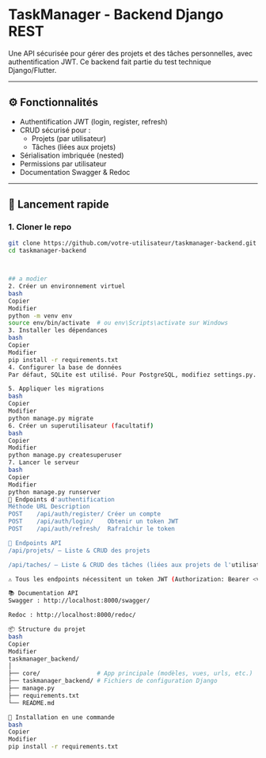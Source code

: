 # TaskManager - Backend Django REST

Une API sécurisée pour gérer des projets et des tâches personnelles, avec authentification JWT. Ce backend fait partie du test technique Django/Flutter.

---

## ⚙️ Fonctionnalités

- Authentification JWT (login, register, refresh)
- CRUD sécurisé pour :
  - Projets (par utilisateur)
  - Tâches (liées aux projets)
- Sérialisation imbriquée (nested)
- Permissions par utilisateur
- Documentation Swagger & Redoc

---

## 🚀 Lancement rapide

### 1. Cloner le repo

```bash
git clone https://github.com/votre-utilisateur/taskmanager-backend.git
cd taskmanager-backend



## a modier
2. Créer un environnement virtuel
bash
Copier
Modifier
python -m venv env
source env/bin/activate  # ou env\Scripts\activate sur Windows
3. Installer les dépendances
bash
Copier
Modifier
pip install -r requirements.txt
4. Configurer la base de données
Par défaut, SQLite est utilisé. Pour PostgreSQL, modifiez settings.py.

5. Appliquer les migrations
bash
Copier
Modifier
python manage.py migrate
6. Créer un superutilisateur (facultatif)
bash
Copier
Modifier
python manage.py createsuperuser
7. Lancer le serveur
bash
Copier
Modifier
python manage.py runserver
🔐 Endpoints d'authentification
Méthode	URL	Description
POST	/api/auth/register/	Créer un compte
POST	/api/auth/login/	Obtenir un token JWT
POST	/api/auth/refresh/	Rafraîchir le token

📡 Endpoints API
/api/projets/ – Liste & CRUD des projets

/api/taches/ – Liste & CRUD des tâches (liées aux projets de l'utilisateur)

⚠️ Tous les endpoints nécessitent un token JWT (Authorization: Bearer <votre_token>)

📚 Documentation API
Swagger : http://localhost:8000/swagger/

Redoc : http://localhost:8000/redoc/

📦 Structure du projet
bash
Copier
Modifier
taskmanager_backend/
│
├── core/                # App principale (modèles, vues, urls, etc.)
├── taskmanager_backend/ # Fichiers de configuration Django
├── manage.py
├── requirements.txt
└── README.md

📌 Installation en une commande
bash
Copier
Modifier
pip install -r requirements.txt